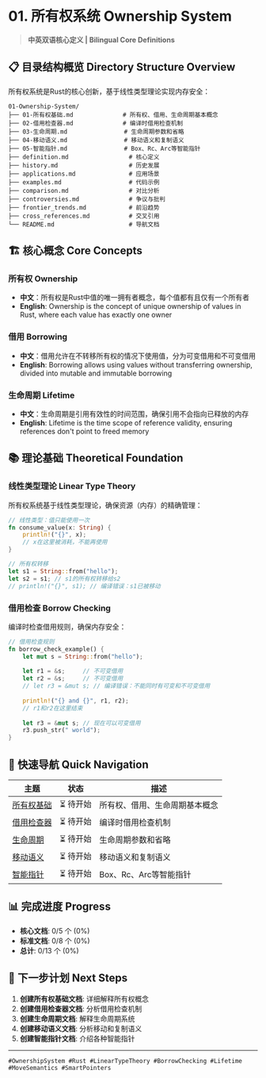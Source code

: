 # 01. 所有权系统 Ownership System

> **中英双语核心定义 | Bilingual Core Definitions**

## 📋 目录结构概览 Directory Structure Overview

所有权系统是Rust的核心创新，基于线性类型理论实现内存安全：

```text
01-Ownership-System/
├── 01-所有权基础.md              # 所有权、借用、生命周期基本概念
├── 02-借用检查器.md              # 编译时借用检查机制
├── 03-生命周期.md                # 生命周期参数和省略
├── 04-移动语义.md                # 移动语义和复制语义
├── 05-智能指针.md                # Box、Rc、Arc等智能指针
├── definition.md                 # 核心定义
├── history.md                    # 历史发展
├── applications.md               # 应用场景
├── examples.md                   # 代码示例
├── comparison.md                 # 对比分析
├── controversies.md              # 争议与批判
├── frontier_trends.md            # 前沿趋势
├── cross_references.md           # 交叉引用
└── README.md                     # 导航文档
```

## 🏗️ 核心概念 Core Concepts

### 所有权 Ownership

- **中文**：所有权是Rust中值的唯一拥有者概念，每个值都有且仅有一个所有者
- **English**: Ownership is the concept of unique ownership of values in Rust, where each value has exactly one owner

### 借用 Borrowing

- **中文**：借用允许在不转移所有权的情况下使用值，分为可变借用和不可变借用
- **English**: Borrowing allows using values without transferring ownership, divided into mutable and immutable borrowing

### 生命周期 Lifetime

- **中文**：生命周期是引用有效性的时间范围，确保引用不会指向已释放的内存
- **English**: Lifetime is the time scope of reference validity, ensuring references don't point to freed memory

## 📚 理论基础 Theoretical Foundation

### 线性类型理论 Linear Type Theory

所有权系统基于线性类型理论，确保资源（内存）的精确管理：

```rust
// 线性类型：值只能使用一次
fn consume_value(x: String) {
    println!("{}", x);
    // x在这里被消耗，不能再使用
}

// 所有权转移
let s1 = String::from("hello");
let s2 = s1; // s1的所有权转移给s2
// println!("{}", s1); // 编译错误：s1已被移动
```

### 借用检查 Borrow Checking

编译时检查借用规则，确保内存安全：

```rust
// 借用检查规则
fn borrow_check_example() {
    let mut s = String::from("hello");
    
    let r1 = &s;     // 不可变借用
    let r2 = &s;     // 不可变借用
    // let r3 = &mut s; // 编译错误：不能同时有可变和不可变借用
    
    println!("{} and {}", r1, r2);
    // r1和r2在这里结束
    
    let r3 = &mut s; // 现在可以可变借用
    r3.push_str(" world");
}
```

## 🔗 快速导航 Quick Navigation

| 主题 | 状态 | 描述 |
|------|------|------|
| [所有权基础](./01-所有权基础.md) | ⏳ 待开始 | 所有权、借用、生命周期基本概念 |
| [借用检查器](./02-借用检查器.md) | ⏳ 待开始 | 编译时借用检查机制 |
| [生命周期](./03-生命周期.md) | ⏳ 待开始 | 生命周期参数和省略 |
| [移动语义](./04-移动语义.md) | ⏳ 待开始 | 移动语义和复制语义 |
| [智能指针](./05-智能指针.md) | ⏳ 待开始 | Box、Rc、Arc等智能指针 |

## 📊 完成进度 Progress

- **核心文档**: 0/5 个 (0%)
- **标准文档**: 0/8 个 (0%)
- **总计**: 0/13 个 (0%)

## 🎯 下一步计划 Next Steps

1. **创建所有权基础文档**: 详细解释所有权概念
2. **创建借用检查器文档**: 分析借用检查机制
3. **创建生命周期文档**: 解释生命周期系统
4. **创建移动语义文档**: 分析移动和复制语义
5. **创建智能指针文档**: 介绍各种智能指针

---

`#OwnershipSystem #Rust #LinearTypeTheory #BorrowChecking #Lifetime #MoveSemantics #SmartPointers`
